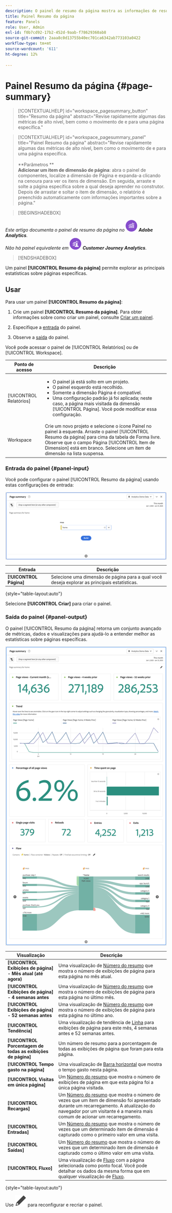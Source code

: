 ```yaml
---
description: O painel de resumo da página mostra as informações de resumo de uma página de sua escolha.
title: Painel Resumo da página
feature: Panels
role: User, Admin
exl-id: f0b7cd92-17b2-452d-9aab-f78629360ab8
source-git-commit: 2aaa8c0d13755b40ec701ca6342ab773103a0422
workflow-type: tm+mt
source-wordcount: '611'
ht-degree: 12%

---
```


# Painel Resumo da página {#page-summary}

<!-- markdownlint-disable MD034 -->

>[!CONTEXTUALHELP]
>id="workspace_pagesummary_button"
>title="Resumo da página"
>abstract="Revise rapidamente algumas das métricas de alto nível, bem como o movimento de e para uma página específica."

<!-- markdownlint-enable MD034 -->

<!-- markdownlint-disable MD034 -->

>[!CONTEXTUALHELP]
>id="workspace_pagesummary_panel"
>title="Painel Resumo da página"
>abstract="Revise rapidamente algumas das métricas de alto nível, bem como o movimento de e para uma página específica.<br/><br/>**Parâmetros **<br/>**Adicionar um item de dimensão de página**: abra o painel de componentes, localize a dimensão de Página e expanda-a clicando na cenoura para ver os itens de dimensão. Em seguida, arraste e solte a página específica sobre a qual deseja aprender no construtor. Depois de arrastar e soltar o item de dimensão, o relatório é preenchido automaticamente com informações importantes sobre a página."

<!-- markdownlint-enable MD034 -->


>[!BEGINSHADEBOX]

_Este artigo documenta o painel de resumo da página no_ ![AdobeAnalytics](/help/assets/icons/AdobeAnalytics.svg) _**Adobe Analytics**._<br/>_Não há painel equivalente em_ ![CustomerJourneyAnalytics](/help/assets/icons/CustomerJourneyAnalytics.svg) _**Customer Journey Analytics**._

>[!ENDSHADEBOX]

Um painel **[!UICONTROL Resumo da página]** permite explorar as principais estatísticas sobre páginas específicas.

## Usar

Para usar um painel **[!UICONTROL Resumo da página]**:

1. Crie um painel **[!UICONTROL Resumo da página]**. Para obter informações sobre como criar um painel, consulte [Criar um painel](panels.md#create-a-panel).

1. Especifique a [entrada](#panel-input) do painel.

1. Observe a [saída](#panel-output) do painel.



Você pode acessar o painel de [!UICONTROL Relatórios] ou de [!UICONTROL Workspace].

| Ponto de acesso | Descrição |
| --- | --- |
| [!UICONTROL Relatórios] | <ul><li>O painel já está solto em um projeto.</li><li>O painel esquerdo está recolhido.</li><li>Somente a dimensão Página é compatível.</li><li>Uma configuração padrão já foi aplicada; neste caso, a página mais visitada da dimensão [!UICONTROL Página]. Você pode modificar essa configuração.</li></ul> |
| Workspace | Crie um novo projeto e selecione o ícone Painel no painel à esquerda. Arraste o painel [!UICONTROL Resumo da página] para cima da tabela de Forma livre. Observe que o campo Página [!UICONTROL Item de Dimension] está em branco. Selecione um item de dimensão na lista suspensa. |

### Entrada do painel {#panel-input}

Você pode configurar o painel [!UICONTROL Resumo da página] usando estas configurações de entrada:

![Resumo de entrada da página](assets/page-summary-input.png)

| Entrada | Descrição |
| --- | --- |
| **[!UICONTROL Página]** | Selecione uma dimensão de página para a qual você deseja explorar as principais estatísticas. |

{style="table-layout:auto"}


Selecione **[!UICONTROL Criar]** para criar o painel.

### Saída do painel {#panel-output}

O painel [!UICONTROL Resumo da página] retorna um conjunto avançado de métricas, dados e visualizações para ajudá-lo a entender melhor as estatísticas sobre páginas específicas.

![Painel Resumo da página](assets/page-summary-output.png)

| Visualização | Descrição |
| --- | --- |
| **[!UICONTROL Exibições de página] - Mês atual (até agora)** | Uma visualização de [Número do resumo](/help/analyze/analysis-workspace/visualizations/summary-number-change.md) que mostra o número de exibições de página para esta página no mês atual. |
| **[!UICONTROL Exibições de página] - 4 semanas antes** | Uma visualização de [Número do resumo](/help/analyze/analysis-workspace/visualizations/summary-number-change.md) que mostra o número de exibições de página para esta página no último mês. |
| **[!UICONTROL Exibições de página] - 52 semanas antes** | Uma visualização de [Número do resumo](/help/analyze/analysis-workspace/visualizations/summary-number-change.md) que mostra o número de exibições de página para esta página no último ano. |
| **[!UICONTROL Tendência]** | Uma visualização de tendência de [Linha](/help/analyze/analysis-workspace/visualizations/line.md) para exibições de página para este mês, 4 semanas antes e 52 semanas antes. |
| **[!UICONTROL Porcentagem de todas as exibições de página]** | Um número de resumo para a porcentagem de todas as exibições de página que foram para esta página. |
| **[!UICONTROL Tempo gasto na página]** | Uma visualização de [Barra horizontal](/help/analyze/analysis-workspace/visualizations/horizontal-bar.md) que mostra o tempo gasto nesta página. |
| **[!UICONTROL Visitas em única página]** | Um [Número do resumo](/help/analyze/analysis-workspace/visualizations/summary-number-change.md) que mostra o número de exibições de página em que esta página foi a única página visitada. |
| **[!UICONTROL Recargas]** | Um [Número do resumo](/help/analyze/analysis-workspace/visualizations/summary-number-change.md) que mostra o número de vezes que um item de dimensão foi apresentado durante um recarregamento. A atualização do navegador por um visitante é a maneira mais comum de acionar um recarregamento. |
| **[!UICONTROL Entradas]** | Um [Número do resumo](/help/analyze/analysis-workspace/visualizations/summary-number-change.md) que mostra o número de vezes que um determinado item de dimensão é capturado como o primeiro valor em uma visita. |
| **[!UICONTROL Saídas]** | Um [Número do resumo](/help/analyze/analysis-workspace/visualizations/summary-number-change.md) que mostra o número de vezes que um determinado item de dimensão é capturado como o último valor em uma visita. |
| **[!UICONTROL Fluxo]** | Uma visualização de [Fluxo](/help/analyze/analysis-workspace/visualizations/c-flow/flow.md) com a página selecionada como ponto focal. Você pode detalhar os dados da mesma forma que em qualquer visualização de [Fluxo](/help/analyze/analysis-workspace/visualizations/c-flow/create-flow.md). |

{style="table-layout:auto"}

Use ![Editar](/help/assets/icons/Edit.svg) para reconfigurar e recriar o painel.
